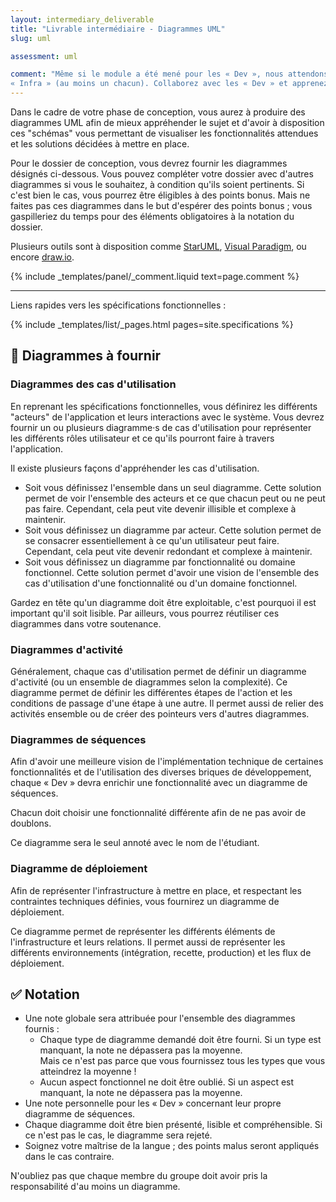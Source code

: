 ```yaml
---
layout: intermediary_deliverable
title: "Livrable intermédiaire - Diagrammes UML"
slug: uml

assessment: uml

comment: "Même si le module a été mené pour les « Dev », nous attendons aussi une participation de la part des
« Infra » (au moins un chacun). Collaborez avec les « Dev » et apprenez de l'enseignement qu'ils ont reçu."
---
```


Dans le cadre de votre phase de conception, vous aurez à produire des diagrammes UML afin de mieux appréhender le sujet
et d'avoir à disposition ces "schémas" vous permettant de visualiser les fonctionnalités attendues et les solutions
décidées à mettre en place.

Pour le dossier de conception, vous devrez fournir les diagrammes désignés ci-dessous. Vous pouvez compléter votre
dossier avec d'autres diagrammes si vous le souhaitez, à condition qu'ils soient pertinents. Si c'est bien le cas, vous
pourrez être éligibles à des points bonus. Mais ne faites pas ces diagrammes dans le but d'espérer des points bonus ;
vous gaspilleriez du temps pour des éléments obligatoires à la notation du dossier.

Plusieurs outils sont à disposition comme [StarUML](https://staruml.io),
[Visual Paradigm](https://online.visual-paradigm.com/fr/), ou encore [draw.io](https://draw.io).

{% include _templates/panel/_comment.liquid text=page.comment %}

-----

Liens rapides vers les spécifications fonctionnelles :

{% include _templates/list/_pages.html pages=site.specifications %}

## 📝 Diagrammes à fournir

### Diagrammes des cas d'utilisation

En reprenant les spécifications fonctionnelles, vous définirez les différents "acteurs" de l'application et leurs
interactions avec le système. Vous devrez fournir un ou plusieurs diagramme·s de cas d'utilisation pour représenter
les différents rôles utilisateur et ce qu'ils pourront faire à travers l'application.

Il existe plusieurs façons d'appréhender les cas d'utilisation.

- Soit vous définissez l'ensemble dans un seul diagramme. Cette solution permet de voir l'ensemble des acteurs et ce
que chacun peut ou ne peut pas faire. Cependant, cela peut vite devenir illisible et complexe à maintenir.
- Soit vous définissez un diagramme par acteur. Cette solution permet de se consacrer essentiellement à ce qu'un
utilisateur peut faire. Cependant, cela peut vite devenir redondant et complexe à maintenir.
- Soit vous définissez un diagramme par fonctionnalité ou domaine fonctionnel. Cette solution permet d'avoir une vision
de l'ensemble des cas d'utilisation d'une fonctionnalité ou d'un domaine fonctionnel.

Gardez en tête qu'un diagramme doit être exploitable, c'est pourquoi il est important qu'il soit lisible. Par ailleurs,
vous pourrez réutiliser ces diagrammes dans votre soutenance.

### Diagrammes d'activité

Généralement, chaque cas d'utilisation permet de définir un diagramme d'activité (ou un ensemble de diagrammes selon
la complexité). Ce diagramme permet de définir les différentes étapes de l'action et les conditions de passage d'une
étape à une autre. Il permet aussi de relier des activités ensemble ou de créer des pointeurs vers d'autres diagrammes.

### Diagrammes de séquences

Afin d'avoir une meilleure vision de l'implémentation technique de certaines fonctionnalités et de l'utilisation des
diverses briques de développement, chaque « Dev » devra enrichir une fonctionnalité avec un diagramme de séquences.

Chacun doit choisir une fonctionnalité différente afin de ne pas avoir de doublons.

Ce diagramme sera le seul annoté avec le nom de l'étudiant.

### Diagramme de déploiement

Afin de représenter l'infrastructure à mettre en place, et respectant les contraintes techniques définies, vous
fournirez un diagramme de déploiement.

Ce diagramme permet de représenter les différents éléments de l'infrastructure et leurs relations. Il permet aussi de
représenter les différents environnements (intégration, recette, production) et les flux de déploiement.

## ✅ Notation

* Une note globale sera attribuée pour l'ensemble des diagrammes fournis :
  - Chaque type de diagramme demandé doit être fourni. Si un type est manquant, la note ne dépassera pas la moyenne.
  <br>Mais ce n'est pas parce que vous fournissez tous les types que vous atteindrez la moyenne !
  - Aucun aspect fonctionnel ne doit être oublié. Si un aspect est manquant, la note ne dépassera pas la moyenne.
* Une note personnelle pour les « Dev » concernant leur propre diagramme de séquences.
* Chaque diagramme doit être bien présenté, lisible et compréhensible. Si ce n'est pas le cas, le diagramme sera rejeté.
* Soignez votre maîtrise de la langue ; des points malus seront appliqués dans le cas contraire.

N'oubliez pas que chaque membre du groupe doit avoir pris la responsabilité d'au moins un diagramme.
